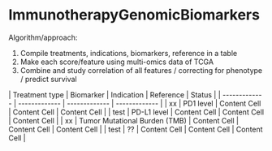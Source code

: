 # ImmunotherapyGenomicBiomarkers

Algorithm/approach: 
1) Compile treatments, indications, biomarkers, reference in a table
2) Make each score/feature using multi-omics data of TCGA
3) Combine and study correlation of all features / correcting for phenotype / predict survival

| Treatment type  | Biomarker | Indication | Reference | Status | 
| ------------- | ------------- | ------------- | ------------- |
| xx  | PD1 level  | Content Cell  | Content Cell  | Content Cell  |
| test  | PD-L1 level  | Content Cell  | Content Cell  | Content Cell  |
| xx  | Tumor Mutational Burden (TMB)  | Content Cell  | Content Cell  | Content Cell  |
| test  | ??  | Content Cell  | Content Cell  | Content Cell  |
